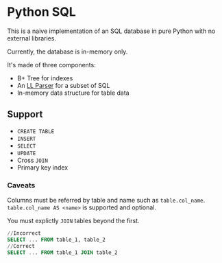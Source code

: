 # Python SQL

This is a naive implementation of an SQL database in pure Python with no external libraries.

Currently, the database is in-memory only.

It's made of three components:
* B+ Tree for indexes
* An [LL Parser](https://en.wikipedia.org/wiki/LL_parser) for a subset of SQL
* In-memory data structure for table data


## Support

* `CREATE TABLE`
* `INSERT`
* `SELECT`
* `UPDATE`
* Cross `JOIN`
* Primary key index

### Caveats

Columns must be referred by table and name such as `table.col_name`. `table.col_name AS <name>` is supported and optional.

You must explictly `JOIN` tables beyond the first.

```sql
//Incorrect
SELECT ... FROM table_1, table_2
//Correct
SELECT ... FROM table_1 JOIN table_2
```
